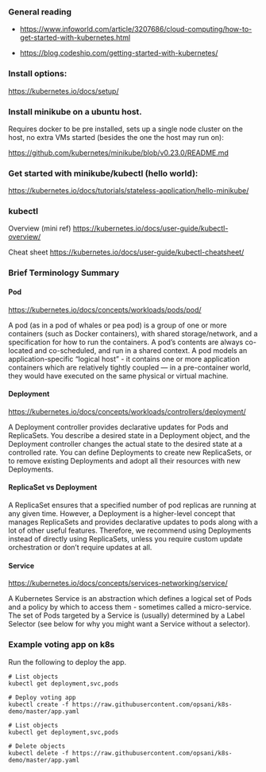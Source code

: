 ### General reading
 - https://www.infoworld.com/article/3207686/cloud-computing/how-to-get-started-with-kubernetes.html

 - https://blog.codeship.com/getting-started-with-kubernetes/



### Install options:
https://kubernetes.io/docs/setup/

### Install minikube on a ubuntu host.

Requires docker to be pre installed, sets up a single node cluster on the host, no extra VMs started (besides the one the host may run on):

https://github.com/kubernetes/minikube/blob/v0.23.0/README.md

### Get started with minikube/kubectl (hello world):
https://kubernetes.io/docs/tutorials/stateless-application/hello-minikube/

### kubectl

Overview (mini ref)
https://kubernetes.io/docs/user-guide/kubectl-overview/

Cheat sheet
https://kubernetes.io/docs/user-guide/kubectl-cheatsheet/

### Brief Terminology Summary

#### Pod
https://kubernetes.io/docs/concepts/workloads/pods/pod/

A pod (as in a pod of whales or pea pod) is a group of one or more containers (such as Docker containers), with shared storage/network, and a specification for how to run the containers. A pod’s contents are always co-located and co-scheduled, and run in a shared context. A pod models an application-specific “logical host” - it contains one or more application containers which are relatively tightly coupled — in a pre-container world, they would have executed on the same physical or virtual machine.

#### Deployment
https://kubernetes.io/docs/concepts/workloads/controllers/deployment/


A Deployment controller provides declarative updates for Pods and ReplicaSets.
You describe a desired state in a Deployment object, and the Deployment controller changes the actual state to the desired state at a controlled rate. You can define Deployments to create new ReplicaSets, or to remove existing Deployments and adopt all their resources with new Deployments.

#### ReplicaSet vs Deployment

A ReplicaSet ensures that a specified number of pod replicas are running at any given time. However, a Deployment is a higher-level concept that manages ReplicaSets and provides declarative updates to pods along with a lot of other useful features. Therefore, we recommend using Deployments instead of directly using ReplicaSets, unless you require custom update orchestration or don’t require updates at all.

#### Service
https://kubernetes.io/docs/concepts/services-networking/service/

A Kubernetes Service is an abstraction which defines a logical set of Pods and a policy by which to access them - sometimes called a micro-service. The set of Pods targeted by a Service is (usually) determined by a Label Selector (see below for why you might want a Service without a selector).


### Example voting app on k8s

Run the following to deploy the app.

```
# List objects
kubectl get deployment,svc,pods

# Deploy voting app
kubectl create -f https://raw.githubusercontent.com/opsani/k8s-demo/master/app.yaml

# List objects
kubectl get deployment,svc,pods

# Delete objects
kubectl delete -f https://raw.githubusercontent.com/opsani/k8s-demo/master/app.yaml
```
